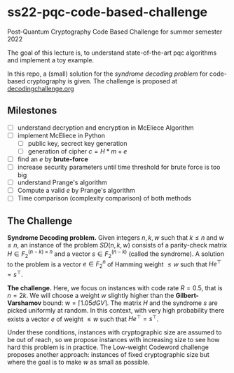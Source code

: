 # ss22-pqc-code-based-challenge
Post-Quantum Cryptography Code Based Challenge for summer semester 2022

The goal of this lecture is, to understand state-of-the-art pqc algorithms and implement a toy example.

In this repo, a (small) solution for the *syndrome decoding problem* for code-based cryptography is given.
The challenge is proposed at [decodingchallenge.org](https://decodingchallenge.org/syndrome)

## Milestones

* [ ] understand decryption and encryption in McEliece Algorithm
* [ ] implement McEliece in Python
    * [ ] public key, secrect key generation
    * [ ] generation of cipher $c = H*m + e$
* [ ] find an $e$ by **brute-force**
* [ ] increase security parameters until time threshold for brute force is too big
* [ ] understand Prange's algorithm
* [ ] Compute a valid $e$ by Prange's algorithm
* [ ] Time comparison (complexity comparison) of both methods

## The Challenge

**Syndrome Decoding problem.** Given integers $n,k,w$ such that $k≤n$ and $w≤n$, an instance of the problem $SD(n,k,w)$ consists of a parity-check matrix $H∈F^{(n−k)×n}_2$ and a vector $s∈F^{(n−k)}_2$ (called the syndrome). A solution to the problem is a vector $e∈F^n_2$ of Hamming weight $≤w$ such that $He^⊤=s^⊤$.

**The challenge.** Here, we focus on instances with code rate $R=0.5$, that is $n=2k$. We will choose a weight $w$ slightly higher than the **Gilbert-Varshamov** bound: $w=⌈1.05dGV⌉$. The matrix $H$ and the syndrome $s$ are picked uniformly at random. In this context, with very high probability there exists a vector $e$ of weight $≤w$ such that $He^⊤=s^⊤$.

Under these conditions, instances with cryptographic size are assumed to be out of reach, so we propose instances with increasing size to see how hard this problem is in practice. The Low-weight Codeword challenge proposes another approach: instances of fixed cryptographic size but where the goal is to make $w$ as small as possible. 
